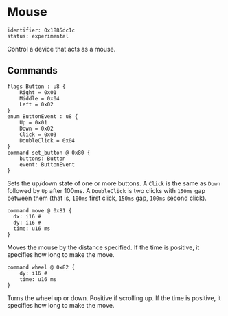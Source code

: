 # Mouse

    identifier: 0x1885dc1c
    status: experimental

Control a device that acts as a mouse.

## Commands

    flags Button : u8 {
        Right = 0x01
        Middle = 0x04
        Left = 0x02
    }
    enum ButtonEvent : u8 {
        Up = 0x01
        Down = 0x02
        Click = 0x03
        DoubleClick = 0x04
    }
    command set_button @ 0x80 {
        buttons: Button
        event: ButtonEvent
    }

Sets the up/down state of one or more buttons.
A ``Click`` is the same as ``Down`` followed by ``Up`` after 100ms.
A ``DoubleClick`` is two clicks with ``150ms`` gap between them (that is, ``100ms`` first click, ``150ms`` gap, ``100ms`` second click).

    command move @ 0x81 {
      dx: i16 #
      dy: i16 #
      time: u16 ms
    }

Moves the mouse by the distance specified.
If the time is positive, it specifies how long to make the move.

    command wheel @ 0x82 {
        dy: i16 #
        time: u16 ms
    }

Turns the wheel up or down. Positive if scrolling up.
If the time is positive, it specifies how long to make the move.